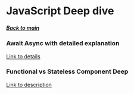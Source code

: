 # JavaScript Deep dive
##### [Back to main](../README.md)

### Await Async with detailed explanation
[Link to details](https://nikgrozev.com/2017/10/01/async-await/)

### Functional vs Stateless Component Deep
[Link to description](https://code.tutsplus.com/tutorials/stateful-vs-stateless-functional-components-in-react--cms-29541)